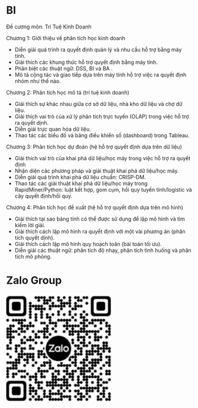 # BI

Đề cương môn: Trí Tuệ Kinh Doanh

Chương 1:
Giới thiệu về phân tích học kinh doanh
- Diễn giải quá trình ra quyết định quản lý và nhu cầu hỗ trợ bằng máy tính.
- Giải thích các khung thức hỗ trợ quyết định bằng máy tính.
- Phân biệt các thuật ngữ: DSS, BI và BA .
- Mô tả cộng tác và giao tiếp dựa trên máy tính hỗ trợ việc ra quyết định nhóm như thế nào.

Chương 2: Phân tích học mô tả (trí tuệ kinh doanh)
- Giải thích sự khác nhau giữa cơ sở dữ liệu, nhà kho dữ liệu và chợ dữ liệu.
- Giải thích vai trò của xử lý phân tích trực tuyến (OLAP) trong việc hỗ trợ ra quyết dịnh.
- Diễn giải trực quan hóa dữ liệu.
- Thao tác các biểu đồ và bảng điều khiển số (dashboard) trong Tableau.

Chương 3: Phân tích học dự đoán (hệ hỗ trợ quyết định dựa trên dữ liệu)
- Giải thích vai trò của khai phá dữ liệu/học máy trong việc hỗ trợ ra quyết định
- Nhận diện các phương pháp và giải thuật khai phá dữ liệu/học máy.
- Diễn giải quá trình khai phá dữ liệu chuẩn: CRISP-DM.
- Thao tác các giải thuật khai phá dữ liệu/học máy trong RapidMiner/Python: luật kết hợp, gom cụm, hồi quy tuyến tính/logistic và cây quyết định/hồi quy.

Chương 4: Phân tích học đề xuất (hệ hỗ trợ quyết định dựa trên mô hình)
- Giải thích tại sao bảng tính có thể được sử dụng để lập mô hình và tìm kiếm lời giải.
- Giải thích cách lập mô hình ra quyết định với một vài phương án (phân tích quyết dịnh).
- Giải thích cách lập mô hình quy hoạch toăn (bài toán tối ưu).
- Diễn giải các thuật ngữ: phân tích độ nhạy, phân tích tình huống và phân tích mô phỏng.

# Zalo Group

<img src="BI.jpg">

